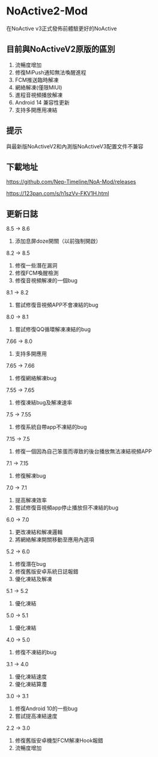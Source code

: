 # NoActive2-Mod
在NoActive v3正式發佈前體驗更好的NoActive

## 目前與NoActiveV2原版的區別
1. 流暢度增加
2. 修復MiPush通知無法喚醒進程
3. FCM推送臨時解凍
4. 網絡解凍(僅限MIUI)
5. 進程音視頻播放解凍
6. Android 14 兼容性更新
7. 支持多開應用凍結

## 提示
與最新版NoActiveV2和內測版NoActiveV3配置文件不兼容

## 下載地址
https://github.com/Nep-Timeline/NoA-Mod/releases

https://123pan.com/s/h1szVv-FKV1H.html

## 更新日誌

8.5 -> 8.6
1. 添加息屏doze開關（以前強制開啟）

8.2 -> 8.5
1. 修復一些潛在漏洞
2. 修復FCM喚醒檢測
3. 修復音視頻解凍的一個bug

8.1 -> 8.2
1. 嘗試修復音視頻APP不會凍結的bug

8.0 -> 8.1
1. 嘗試修復QQ循環解凍凍結的bug

7.66 -> 8.0
1. 支持多開應用

7.65 -> 7.66
1. 修復網絡解凍bug

7.55 -> 7.65
1. 修復凍結bug及解凍速率

7.5 -> 7.55
1. 修復系統自帶app不凍結的bug

7.15 -> 7.5
1. 修復一個因為自己笨蛋而導致的後台播放無法凍結視頻APP

7.1 -> 7.15
1. 修復解凍bug

7.0 -> 7.1
1. 提高解凍效率
2. 嘗試修復音視頻app停止播放但不凍結的bug

6.0 -> 7.0
1. 更改凍結和解凍邏輯
2. 將網絡解凍開關移動至應用內選項

5.2 -> 6.0
1. 修復潛在bug
2. 修復舊版安卓系統日誌報錯
3. 優化凍結及解凍

5.1 -> 5.2
1. 優化凍結

5.0 -> 5.1
1. 優化凍結

4.0 -> 5.0
1. 修復不凍結的bug

3.1 -> 4.0
1. 優化凍結速度
2. 優化凍結算灋

3.0 -> 3.1
1. 修復Android 10的一些bug
2. 嘗試提高凍結速度

2.2 -> 3.0
1. 修復舊版安卓機型FCM解凍Hook報錯
2. 流暢度增加
